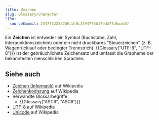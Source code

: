 ```yaml
---
title: Zeichen
slug: Glossary/Character
l10n:
  sourceCommit: 2547f622337d6cbf8c3794776b17ed377d6aad57
---
```


Ein **Zeichen** ist entweder ein Symbol (Buchstabe, Zahl, Interpunktionszeichen) oder ein nicht druckbares "Steuerzeichen" (z. B. Wagenrücklauf oder bedingter Trennstrich). {{Glossary("UTF-8", "UTF-8")}} ist der gebräuchlichste Zeichensatz und umfasst die Grapheme der bekanntesten menschlichen Sprachen.

## Siehe auch

- [Zeichen (Informatik)](<https://en.wikipedia.org/wiki/Character_(computing)>) auf Wikipedia
- [Zeichenkodierung](https://en.wikipedia.org/wiki/Character_encoding) auf Wikipedia
- Verwandte Glossarbegriffe:
  - {{Glossary("ASCII", "ASCII")}}
- [UTF-8](https://en.wikipedia.org/wiki/UTF-8) auf Wikipedia
- [Unicode](https://en.wikipedia.org/wiki/Unicode) auf Wikipedia
